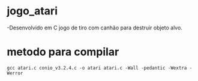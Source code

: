 # jogo_atari

-Desenvolvido em C jogo de tiro com canhão para destruir objeto alvo.

# metodo para compilar

`````
gcc atari.c conio_v3.2.4.c -o atari atari.c -Wall -pedantic -Wextra -Werror 
`````

